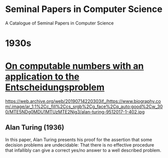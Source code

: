 # Seminal Papers in Computer Science
A Catalogue of Seminal Papers in Computer Science


# 1930s

# [On computable numbers with an application to the Entscheidungsproblem](https://web.archive.org/web/20191015224642/https://www.cs.virginia.edu/~robins/Turing_Paper_1936.pdf)
https://web.archive.org/web/20190714220303if_/https://www.biography.com/.image/ar_1:1%2Cc_fill%2Ccs_srgb%2Cg_face%2Cq_auto:good%2Cw_300/MTE5NDg0MDU1MTUzMTE2Njg3/alan-turing-9512017-1-402.jpg
## Alan Turing (1936)

In this paper, Alan Turing presents his proof for the assertion that some decision problems are undecidable: That there is no effective procedure that infallibly can give a correct yes/no answer to a well described problem.
